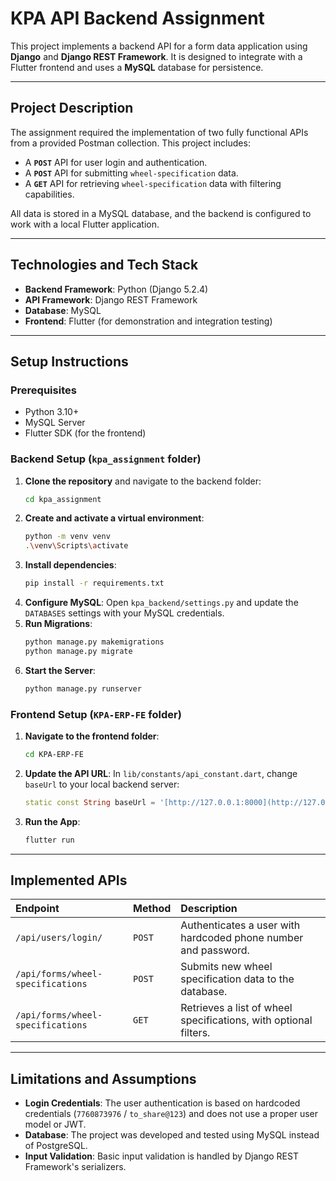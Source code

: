 # KPA API Backend Assignment

This project implements a backend API for a form data application using **Django** and **Django REST Framework**. It is designed to integrate with a Flutter frontend and uses a **MySQL** database for persistence.

***

## Project Description

The assignment required the implementation of two fully functional APIs from a provided Postman collection. This project includes:
* A **`POST`** API for user login and authentication.
* A **`POST`** API for submitting `wheel-specification` data.
* A **`GET`** API for retrieving `wheel-specification` data with filtering capabilities.

All data is stored in a MySQL database, and the backend is configured to work with a local Flutter application.

***

## Technologies and Tech Stack

* **Backend Framework**: Python (Django 5.2.4)
* **API Framework**: Django REST Framework
* **Database**: MySQL
* **Frontend**: Flutter (for demonstration and integration testing)

***

## Setup Instructions

### Prerequisites
* Python 3.10+
* MySQL Server
* Flutter SDK (for the frontend)

### Backend Setup (`kpa_assignment` folder)

1.  **Clone the repository** and navigate to the backend folder:
    ```bash
    cd kpa_assignment
    ```
2.  **Create and activate a virtual environment**:
    ```bash
    python -m venv venv
    .\venv\Scripts\activate
    ```
3.  **Install dependencies**:
    ```bash
    pip install -r requirements.txt
    ```
4.  **Configure MySQL**: Open `kpa_backend/settings.py` and update the `DATABASES` settings with your MySQL credentials.
5.  **Run Migrations**:
    ```bash
    python manage.py makemigrations
    python manage.py migrate
    ```
6.  **Start the Server**:
    ```bash
    python manage.py runserver
    ```

### Frontend Setup (`KPA-ERP-FE` folder)

1.  **Navigate to the frontend folder**:
    ```bash
    cd KPA-ERP-FE
    ```
2.  **Update the API URL**: In `lib/constants/api_constant.dart`, change `baseUrl` to your local backend server:
    ```dart
    static const String baseUrl = '[http://127.0.0.1:8000](http://127.0.0.1:8000)';
    ```
3.  **Run the App**:
    ```bash
    flutter run
    ```

***

## Implemented APIs

| Endpoint | Method | Description |
| :--- | :--- | :--- |
| `/api/users/login/` | `POST` | Authenticates a user with hardcoded phone number and password. |
| `/api/forms/wheel-specifications` | `POST` | Submits new wheel specification data to the database. |
| `/api/forms/wheel-specifications` | `GET` | Retrieves a list of wheel specifications, with optional filters. |

***

## Limitations and Assumptions

* **Login Credentials**: The user authentication is based on hardcoded credentials (`7760873976` / `to_share@123`) and does not use a proper user model or JWT.
* **Database**: The project was developed and tested using MySQL instead of PostgreSQL.
* **Input Validation**: Basic input validation is handled by Django REST Framework's serializers.
